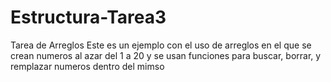 # Estructura-Tarea3
Tarea de Arreglos
Este es un ejemplo con el uso de arreglos en el que se crean numeros al azar del 1 a 20 
y se usan funciones para buscar, borrar, y remplazar numeros dentro del mimso
